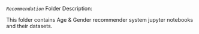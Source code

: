 *`Recommendation`* Folder Description:

This folder contains Age & Gender recommender system jupyter notebooks and their datasets.
